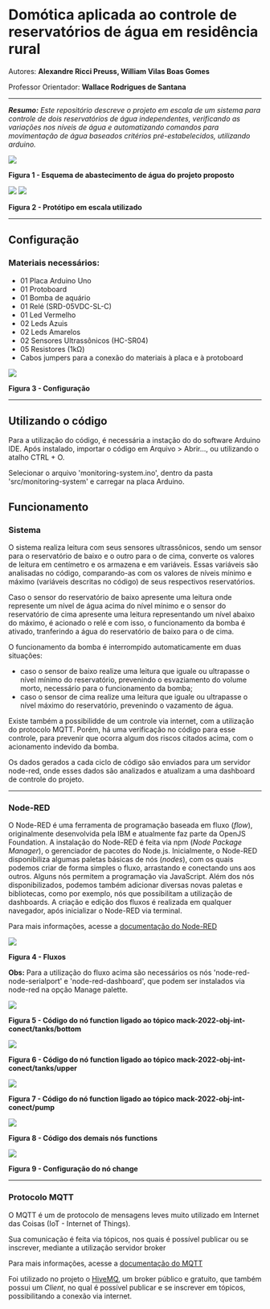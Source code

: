 # Domótica aplicada ao controle de reservatórios de água em residência rural

Autores: **Alexandre Ricci Preuss, William Vilas Boas Gomes**

Professor Orientador: **Wallace Rodrigues de Santana**

---

_**Resumo:** Este repositório descreve o projeto em escala de um sistema para controle de dois reservatórios de água independentes, verificando as variações nos níveis de água e automatizando comandos para movimentação de água baseados critérios pré-estabelecidos, utilizando arduino._

![](src/img/esquema-de-abastecimento.jpg)

**Figura 1 - Esquema de abastecimento de água do projeto proposto**

![](src/img/prototipo.png) ![](src/img/detalhe_sensor.png)

**Figura 2 - Protótipo em escala utilizado**

---

## Configuração

### Materiais necessários:
- 01 Placa Arduino Uno
- 01 Protoboard
- 01 Bomba de aquário
- 01 Relé (SRD-05VDC-SL-C)
- 01 Led Vermelho
- 02 Leds Azuis
- 02 Leds Amarelos
- 02 Sensores Ultrassônicos (HC-SR04)
- 05 Resistores (1kΩ)
- Cabos jumpers para a conexão do materiais à placa e à protoboard

![](src/img/configuracao.jpg)

**Figura 3 - Configuração**

---

## Utilizando o código

Para a utilização do código, é necessária a instação do do software Arduino IDE. Após instalado, importar o código em Arquivo > Abrir..., ou utilizando o atalho CTRL + O.

Selecionar o arquivo 'monitoring-system.ino', dentro da pasta 'src/monitoring-system' e carregar na placa Arduino.

## Funcionamento
### Sistema

O sistema realiza leitura com seus sensores ultrassônicos, sendo um sensor para o reservatório de baixo e o outro para o de cima, converte os valores de leitura em centímetro e os armazena e em variáveis. Essas variáveis são analisadas no código, comparando-as com os valores de níveis mínimo e máximo (variáveis descritas no código) de seus respectivos reservatórios.

Caso o sensor do reservatório de baixo apresente uma leitura onde represente um nível de água acima do nível mínimo e o sensor do reservatório de cima apresente uma leitura representando um nível abaixo do máximo, é acionado o relé e com isso, o funcionamento da bomba é ativado, tranferindo a água do reservatório de baixo para o de cima.

O funcionamento da bomba é interrompido automaticamente em duas situações:

- caso o sensor de baixo realize uma leitura que iguale ou ultrapasse o nível mínimo do reservatório, prevenindo o esvaziamento do volume morto, necessário para o funcionamento da bomba;
- caso o sensor de cima realize uma leitura que iguale ou ultrapasse o nível máximo do reservatório, prevenindo o vazamento de água.

Existe também a possibilidde de um controle via internet, com a utilização do protocolo MQTT. Porém, há uma verificação no código para esse controle, para prevenir que ocorra algum dos riscos citados acima, com o acionamento indevido da bomba.

Os dados gerados a cada ciclo de código são enviados para um servidor node-red, onde esses dados são analizados e atualizam a uma dashboard de controle do projeto.

---

### Node-RED
O Node-RED é uma ferramenta de programação baseada em fluxo (_flow_), originalmente desenvolvida pela IBM e atualmente faz parte da OpenJS Foundation.
A instalação do Node-RED é feita via npm (_Node Package Manager_), o gerenciador de pacotes do Node.js.
Inicialmente, o Node-RED disponibiliza algumas paletas básicas de nós (_nodes_), com os quais podemos criar de forma simples o fluxo, arrastando e conectando uns aos outros. Alguns nós permitem a programação via JavaScript. Além dos nós disponibilizados, podemos também adicionar diversas novas paletas e bibliotecas, como por exemplo, nós que possibilitam a utilização de dashboards. A criação e edição dos fluxos é realizada em qualquer navegador, após inicializar o Node-RED via terminal.

Para mais informações, acesse a [documentação do Node-RED](https://nodered.org/docs/)

![](src/img/fluxo-node-red.jpg)

**Figura 4 - Fluxos**

**Obs:** Para a utilização do fluxo acima são necessários os nós 'node-red-node-serialport' e 'node-red-dashboard', que podem ser instalados via node-red na opção Manage palette.

![](src/img/no-caixa-baixo.jpg)

**Figura 5 - Código do nó function ligado ao tópico mack-2022-obj-int-conect/tanks/bottom**

![](src/img/no-caixa-cima.jpg)

**Figura 6 - Código do nó function ligado ao tópico mack-2022-obj-int-conect/tanks/upper**

![](src/img/no-bomba.jpg)

**Figura 7 - Código do nó function ligado ao tópico mack-2022-obj-int-conect/pump**

![](src/img/no-functions.jpg)

**Figura 8 - Código dos demais nós functions**

![](src/img/no-change.jpg)

**Figura 9 - Configuração do nó change**

---

### Protocolo MQTT

O MQTT é um de protocolo de mensagens leves muito utilizado em Internet das Coisas (IoT - Internet of Things). 

Sua comunicação é feita via tópicos, nos quais é possível publicar ou se inscrever, mediante a utilização servidor broker

Para mais informações, acesse a [documentação do MQTT](https://mqtt.org/)

Foi utilizado no projeto o [HiveMQ](https://mqtt.org/), um broker público e gratuito, que também possui um _Client_, no qual é possível publicar e se inscrever em tópicos, possibilitando a conexão via internet.
